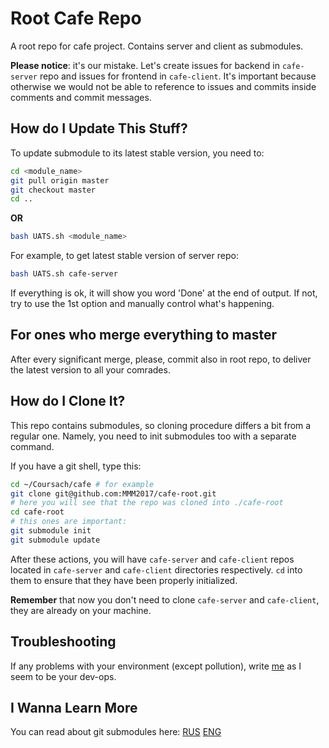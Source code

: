 # Root Cafe Repo

A root repo for cafe project. Contains server and client as submodules.

**Please notice**: it's our mistake. Let's create issues for backend in `cafe-server` repo
and issues for frontend in `cafe-client`. It's important because otherwise we would not be
able to reference to issues and commits inside comments and commit messages.

## How do I Update This Stuff?

To update submodule to its latest stable version, you need to:

```bash
cd <module_name>
git pull origin master
git checkout master
cd ..
```

**OR**

```bash
bash UATS.sh <module_name>
```

For example, to get latest stable version of server repo:

```bash
bash UATS.sh cafe-server
```

If everything is ok, it will show you word 'Done' at the end of output.
If not, try to use the 1st option and manually control what's happening.

## For ones who merge everything to master

After every significant merge, please, commit also in root repo, to deliver
the latest version to all your comrades.

## How do I Clone It?

This repo contains submodules, so cloning procedure differs a bit from a regular one.
Namely, you need to init submodules too with a separate command.

If you have a git shell, type this:

```bash
cd ~/Coursach/cafe # for example
git clone git@github.com:MMM2017/cafe-root.git
# here you will see that the repo was cloned into ./cafe-root
cd cafe-root
# this ones are important:
git submodule init
git submodule update
```

After these actions, you will have `cafe-server` and `cafe-client` repos located in `cafe-server` and `cafe-client` directories respectively. `cd` into them to ensure that they have been properly initialized.

**Remember** that now you don't need to clone `cafe-server` and `cafe-client`, they are already on your machine.

## Troubleshooting

If any problems with your environment (except pollution), write [me](https://vk.com/im?sel=85761780) as I seem to be your dev-ops.

## I Wanna Learn More

You can read about git submodules here:
[RUS](https://git-scm.com/book/ru/v1/%D0%98%D0%BD%D1%81%D1%82%D1%80%D1%83%D0%BC%D0%B5%D0%BD%D1%82%D1%8B-Git-%D0%9F%D0%BE%D0%B4%D0%BC%D0%BE%D0%B4%D1%83%D0%BB%D0%B8)
[ENG](https://git-scm.com/book/en/v2/Git-Tools-Submodules)
